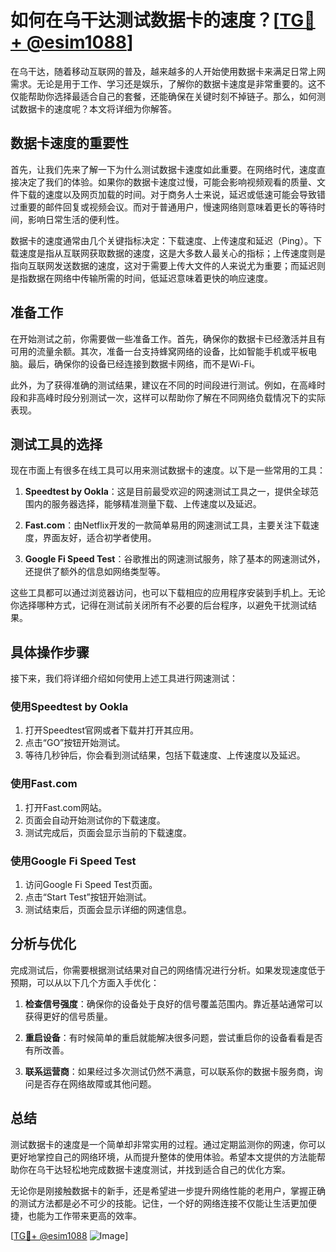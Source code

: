 # 如何在乌干达测试数据卡的速度？[[TG💪+ @esim1088](https://t.me/s/esim1088)]

在乌干达，随着移动互联网的普及，越来越多的人开始使用数据卡来满足日常上网需求。无论是用于工作、学习还是娱乐，了解你的数据卡速度是非常重要的。这不仅能帮助你选择最适合自己的套餐，还能确保在关键时刻不掉链子。那么，如何测试数据卡的速度呢？本文将详细为你解答。

## 数据卡速度的重要性

首先，让我们先来了解一下为什么测试数据卡速度如此重要。在网络时代，速度直接决定了我们的体验。如果你的数据卡速度过慢，可能会影响视频观看的质量、文件下载的速度以及网页加载的时间。对于商务人士来说，延迟或低速可能会导致错过重要的邮件回复或视频会议。而对于普通用户，慢速网络则意味着更长的等待时间，影响日常生活的便利性。

数据卡的速度通常由几个关键指标决定：下载速度、上传速度和延迟（Ping）。下载速度是指从互联网获取数据的速度，这是大多数人最关心的指标；上传速度则是指向互联网发送数据的速度，这对于需要上传大文件的人来说尤为重要；而延迟则是指数据在网络中传输所需的时间，低延迟意味着更快的响应速度。

## 准备工作

在开始测试之前，你需要做一些准备工作。首先，确保你的数据卡已经激活并且有可用的流量余额。其次，准备一台支持蜂窝网络的设备，比如智能手机或平板电脑。最后，确保你的设备已经连接到数据卡网络，而不是Wi-Fi。

此外，为了获得准确的测试结果，建议在不同的时间段进行测试。例如，在高峰时段和非高峰时段分别测试一次，这样可以帮助你了解在不同网络负载情况下的实际表现。

## 测试工具的选择

现在市面上有很多在线工具可以用来测试数据卡的速度。以下是一些常用的工具：

1. **Speedtest by Ookla**：这是目前最受欢迎的网速测试工具之一，提供全球范围内的服务器选择，能够精准测量下载、上传速度以及延迟。
   
2. **Fast.com**：由Netflix开发的一款简单易用的网速测试工具，主要关注下载速度，界面友好，适合初学者使用。
   
3. **Google Fi Speed Test**：谷歌推出的网速测试服务，除了基本的网速测试外，还提供了额外的信息如网络类型等。

这些工具都可以通过浏览器访问，也可以下载相应的应用程序安装到手机上。无论你选择哪种方式，记得在测试前关闭所有不必要的后台程序，以避免干扰测试结果。

## 具体操作步骤

接下来，我们将详细介绍如何使用上述工具进行网速测试：

### 使用Speedtest by Ookla

1. 打开Speedtest官网或者下载并打开其应用。
2. 点击“GO”按钮开始测试。
3. 等待几秒钟后，你会看到测试结果，包括下载速度、上传速度以及延迟。

### 使用Fast.com

1. 打开Fast.com网站。
2. 页面会自动开始测试你的下载速度。
3. 测试完成后，页面会显示当前的下载速度。

### 使用Google Fi Speed Test

1. 访问Google Fi Speed Test页面。
2. 点击“Start Test”按钮开始测试。
3. 测试结束后，页面会显示详细的网速信息。

## 分析与优化

完成测试后，你需要根据测试结果对自己的网络情况进行分析。如果发现速度低于预期，可以从以下几个方面入手优化：

1. **检查信号强度**：确保你的设备处于良好的信号覆盖范围内。靠近基站通常可以获得更好的信号质量。
   
2. **重启设备**：有时候简单的重启就能解决很多问题，尝试重启你的设备看看是否有所改善。
   
3. **联系运营商**：如果经过多次测试仍然不满意，可以联系你的数据卡服务商，询问是否存在网络故障或其他问题。

## 总结

测试数据卡的速度是一个简单却非常实用的过程。通过定期监测你的网速，你可以更好地掌控自己的网络环境，从而提升整体的使用体验。希望本文提供的方法能帮助你在乌干达轻松地完成数据卡速度测试，并找到适合自己的优化方案。

无论你是刚接触数据卡的新手，还是希望进一步提升网络性能的老用户，掌握正确的测试方法都是必不可少的技能。记住，一个好的网络连接不仅能让生活更加便捷，也能为工作带来更高的效率。

[[TG💪+ @esim1088](https://t.me/s/esim1088) ![Image](https://i.postimg.cc/4NQfJmqS/Snipaste-2025-05-13-00-14-12.png)]